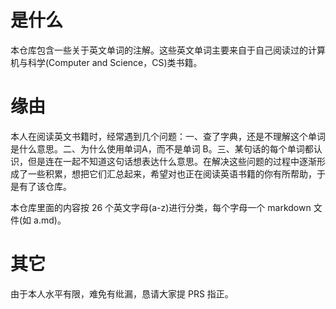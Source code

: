 # 是什么

本仓库包含一些关于英文单词的注解。这些英文单词主要来自于自己阅读过的计算机与科学(Computer and Science，CS)类书籍。

# 缘由

本人在阅读英文书籍时，经常遇到几个问题：一、查了字典，还是不理解这个单词是什么意思。二、为什么使用单词A，而不是单词 B。三、某句话的每个单词都认识，但是连在一起不知道这句话想表达什么意思。在解决这些问题的过程中逐渐形成了一些积累，想把它们汇总起来，希望对也正在阅读英语书籍的你有所帮助，于是有了该仓库。

本仓库里面的内容按 26 个英文字母(a-z)进行分类，每个字母一个 markdown 文件(如 a.md)。

# 其它

由于本人水平有限，难免有纰漏，恳请大家提 PRS 指正。